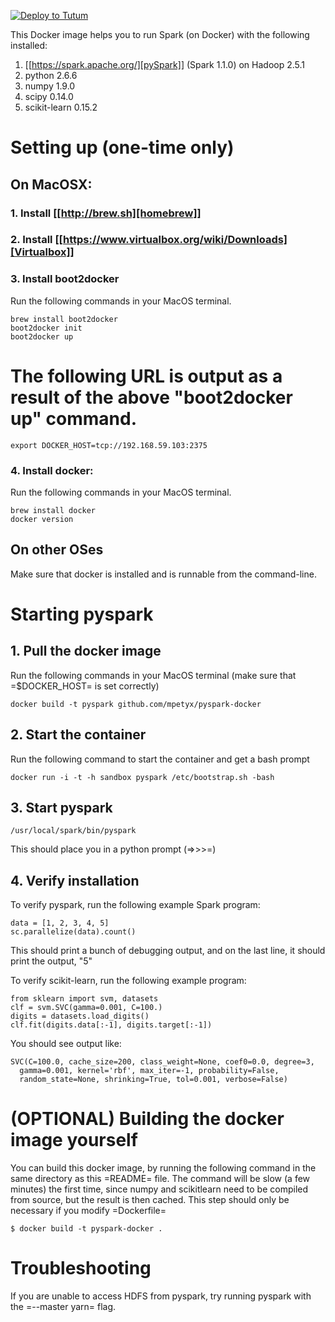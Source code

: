 [![Deploy to Tutum](https://s.tutum.co/deploy-to-tutum.svg)](https://dashboard.tutum.co/stack/deploy/)

This Docker image helps you to run Spark (on Docker) with the following installed:

1. [[https://spark.apache.org/][pySpark]] (Spark 1.1.0) on Hadoop 2.5.1
2. python 2.6.6
3. numpy 1.9.0
4. scipy 0.14.0
5. scikit-learn 0.15.2

# Setting up (one-time only)

## On MacOSX:
### 1. Install [[http://brew.sh][homebrew]]
### 2. Install [[https://www.virtualbox.org/wiki/Downloads][Virtualbox]]
### 3. Install boot2docker

Run the following commands in your MacOS terminal.

```
brew install boot2docker
boot2docker init
boot2docker up
```
# The following URL is output as a result of the above "boot2docker up" command.
```
export DOCKER_HOST=tcp://192.168.59.103:2375
```


### 4. Install docker:

Run the following commands in your MacOS terminal.

```
brew install docker
docker version
```


## On other OSes

Make sure that docker is installed and is runnable from the command-line.

# Starting pyspark


## 1. Pull the docker image

Run the following commands in your MacOS terminal (make sure that
=$DOCKER_HOST= is set correctly)

```
docker build -t pyspark github.com/mpetyx/pyspark-docker
```


## 2. Start the container

Run the following command to start the container and get a bash prompt

```
docker run -i -t -h sandbox pyspark /etc/bootstrap.sh -bash
```

## 3. Start pyspark

```
/usr/local/spark/bin/pyspark
```

This should place you in a python prompt (=>>>=)
## 4. Verify installation

To verify pyspark, run the following example Spark program:
```
data = [1, 2, 3, 4, 5]
sc.parallelize(data).count()
```

This should print a bunch of debugging output, and on the last line,
it should print the output, "5"

To verify scikit-learn, run the following example program:

```
from sklearn import svm, datasets
clf = svm.SVC(gamma=0.001, C=100.)
digits = datasets.load_digits()
clf.fit(digits.data[:-1], digits.target[:-1])
```

You should see output like:
```
SVC(C=100.0, cache_size=200, class_weight=None, coef0=0.0, degree=3,
  gamma=0.001, kernel='rbf', max_iter=-1, probability=False,
  random_state=None, shrinking=True, tol=0.001, verbose=False)
```

# (OPTIONAL) Building the docker image yourself

You can build this docker image, by running the following command in
the same directory as this =README= file. The command will be slow (a
few minutes) the first time, since numpy and scikitlearn need to be
compiled from source, but the result is then cached. This step should
only be necessary if you modify =Dockerfile=

```
$ docker build -t pyspark-docker .
```

# Troubleshooting
If you are unable to access HDFS from pyspark, try running pyspark with the =--master yarn= flag.
